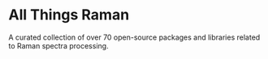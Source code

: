 # All Things Raman

A curated collection of over 70 open-source packages and libraries related to Raman spectra processing.
